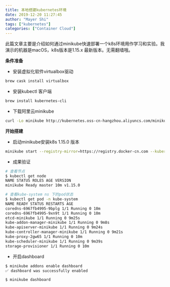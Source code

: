 ```yaml
---
title: 本地搭建kubernetes环境
date: 2019-12-20 11:27:45
author: "Mayer Shi"
tags: ["kubernetes"]
categories: ["Container Cloud"]
---
```


此篇文章主要是介绍如何通过minikube快速部署一个k8s环境用作学习和实验。我演示的机器是macOS，k8s版本是1.15.x 最新版本。无需翻墙哦。

<!--more-->

**条件准备**
- 安装虚拟化软件virtualbox驱动
```bash
brew cask install virtualbox 
```

- 安装kubectl 客户端

```bash
brew install kubernetes-cli
```

- 下载阿里云minikube
```bash
curl -Lo minikube http://kubernetes.oss-cn-hangzhou.aliyuncs.com/minikube/releases/v1.2.0/minikube-darwin-amd64 && chmod +x minikube && sudo mv minikube /usr/local/bin/
```

**开始搭建**

- 启动minikube安装k8s 1.15.0 版本

```bash
minikube start --registry-mirror=https://registry.docker-cn.com --kubernetes-version v1.15.0
```

- 成果验证

```bash
# 查看节点
$ kubectl get node
NAME STATUS ROLES AGE VERSION
minikube Ready master 10m v1.15.0

# 查看kube-system ns 下的pod状态
$ kubectl get pod -n kube-system
NAME READY STATUS RESTARTS AGE
coredns-6967fb4995-9bplg 1/1 Running 0 10m
coredns-6967fb4995-9xn9t 1/1 Running 0 10m
etcd-minikube 1/1 Running 0 9m25s
kube-addon-manager-minikube 1/1 Running 0 9m8s
kube-apiserver-minikube 1/1 Running 0 9m24s
kube-controller-manager-minikube 1/1 Running 0 9m21s
kube-proxy-2gw65 1/1 Running 0 10m
kube-scheduler-minikube 1/1 Running 0 9m39s
storage-provisioner 1/1 Running 0 10m

```

- 开启dashboard
```bash
$ minikube addons enable dashboard
✅ dashboard was successfully enabled

$ minikube dashboard
```